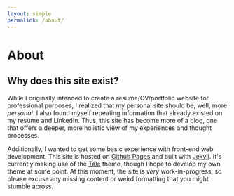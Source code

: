 ```yaml
---
layout: simple
permalink: /about/
---
```


# About

## Why does this site exist?

While I originally intended to create a resume/CV/portfolio website for professional purposes, I realized that my personal site should be, well, more _personal_. I also found myself repeating information that already existed on my resume and LinkedIn. Thus, this site has become more of a blog, one that offers a deeper, more holistic view of my experiences and thought processes. 

Additionally, I wanted to get some basic experience with front-end web development. This site is hosted on [Github Pages](https://pages.github.com) and built with [Jekyll](https://jekyllrb.com). It's currently making use of the [Tale](https://github.com/chesterhow/tale) theme, though I hope to develop my own theme at some point. At this moment, the site is _very_ work-in-progress, so please excuse any missing content or weird formatting that you might stumble across.
